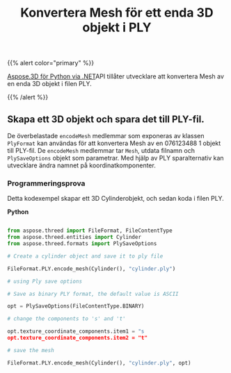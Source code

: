 ﻿---
title: Konvertera Mesh för ett enda 3D objekt i PLY
type: docs
weight: 20
url: /sv/python-net/convert-mesh-of-a-single-3d-object-in-ply-file/
description: Den överbelastade EncodeMesh medlemmar som exponeras av PlyFormat klassen kan användas för att konvertera mesh av en 3D objekt. till PLY. EncodeMesh medlemmar tar Mesh, utdatafilnamn och PlySaveOptions objekt som parametrar. Med hjälp av PLY sparalternativ kan utvecklare ändra namnet på koordinatkomponenter.
---
{{% alert color="primary" %}}

[Aspose.3D för Python via .NET](https://products.aspose.com/3d/python-net/)API tillåter utvecklare att konvertera Mesh av en enda 3D objekt i filen PLY.

{{% /alert %}}
## **Skapa ett 3D objekt och spara det till PLY-fil.**
De överbelastade `encodeMesh` medlemmar som exponeras av klassen `PlyFormat` kan användas för att konvertera Mesh av en 076123488 1 objekt till PLY-fil. De `encodeMesh` medlemmar tar `Mesh`, utdata filnamn och `PlySaveOptions` objekt som parametrar. Med hjälp av PLY sparalternativ kan utvecklare ändra namnet på koordinatkomponenter.
### **Programmeringsprova**
Detta kodexempel skapar ett 3D Cylinderobjekt, och sedan koda i filen PLY.

**Python**

```py

from aspose.threed import FileFormat, FileContentType
from aspose.threed.entities import Cylinder
from aspose.threed.formats import PlySaveOptions

# Create a cylinder object and save it to ply file

FileFormat.PLY.encode_mesh(Cylinder(), "cylinder.ply")

# using Ply save options

# Save as binary PLY format, the default value is ASCII

opt = PlySaveOptions(FileContentType.BINARY)

# change the components to 's' and 't'

opt.texture_coordinate_components.item1 = "s
opt.texture_coordinate_components.item2 = "t"

# save the mesh

FileFormat.PLY.encode_mesh(Cylinder(), "cylinder.ply", opt)

```
